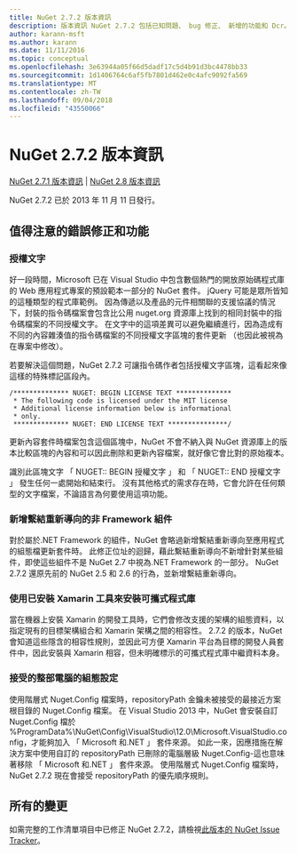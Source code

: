 ```yaml
---
title: NuGet 2.7.2 版本資訊
description: 版本資訊 NuGet 2.7.2 包括已知問題、 bug 修正、 新增的功能和 Dcr。
author: karann-msft
ms.author: karann
ms.date: 11/11/2016
ms.topic: conceptual
ms.openlocfilehash: 3e63944a05f66d5dadf17c5d4b91d3bc4478bb33
ms.sourcegitcommit: 1d1406764c6af5fb7801d462e0c4afc9092fa569
ms.translationtype: MT
ms.contentlocale: zh-TW
ms.lasthandoff: 09/04/2018
ms.locfileid: "43550066"
---
```

# <a name="nuget-272-release-notes"></a>NuGet 2.7.2 版本資訊

[NuGet 2.7.1 版本資訊](../release-notes/nuget-2.7.1.md) | [NuGet 2.8 版本資訊](../release-notes/nuget-2.8.md)

NuGet 2.7.2 已於 2013 年 11 月 11 日發行。

## <a name="noteworthy-bug-fixes-and-features"></a>值得注意的錯誤修正和功能

### <a name="license-text"></a>授權文字
好一段時間，Microsoft 已在 Visual Studio 中包含數個熱門的開放原始碼程式庫的 Web 應用程式專案的預設範本一部分的 NuGet 套件。 jQuery 可能是眾所皆知的這種類型的程式庫範例。 因為傳遞以及產品的元件相關聯的支援協議的情況下，封裝的指令碼檔案會包含比公用 nuget.org 資源庫上找到的相同封裝中的指令碼檔案的不同授權文字。 在文字中的這項差異可以避免繼續進行，因為造成有不同的內容雜湊值的指令碼檔案的不同授權文字區塊的套件更新 （也因此被視為在專案中修改）。

若要解決這個問題，NuGet 2.7.2 可讓指令碼作者包括授權文字區塊，這看起來像這樣的特殊標記區段內。

    /************** NUGET: BEGIN LICENSE TEXT **************
     * The following code is licensed under the MIT license
     * Additional license information below is informational
     * only.
     ************** NUGET: END LICENSE TEXT ***************/

更新內容套件時檔案包含這個區塊中，NuGet 不會不納入與 NuGet 資源庫上的版本比較區塊的內容和可以因此刪除和更新內容檔案，就好像它會比對的原始複本。

識別此區塊文字 「 NUGET:: BEGIN 授權文字 」 和 「 NUGET:: END 授權文字 」 發生任何一處開始和結束行。  沒有其他格式的需求存在時，它會允許在任何類型的文字檔案，不論語言為何要使用這項功能。

### <a name="add-binding-redirects-for-non-framework-assemblies"></a>新增繫結重新導向的非 Framework 組件
對於屬於.NET Framework 的組件，NuGet 會略過新增繫結重新導向至應用程式的組態檔更新套件時。 此修正位址的迴歸，藉此繫結重新導向不新增針對某些組件，即使這些組件不是 NuGet 2.7 中視為.NET Framework 的一部分。 NuGet 2.7.2 還原先前的 NuGet 2.5 和 2.6 的行為，並新增繫結重新導向。

### <a name="installing-portable-libraries-with-xamarin-tools-installed"></a>使用已安裝 Xamarin 工具來安裝可攜式程式庫
當在機器上安裝 Xamarin 的開發工具時，它們會修改支援的架構的組態資料，以指定現有的目標架構組合和 Xamarin 架構之間的相容性。 2.7.2 的版本，NuGet 會知道這些隱含的相容性規則，並因此可方便 Xamarin 平台為目標的開發人員套件中，因此安裝與 Xamarin 相容，但未明確標示的可攜式程式庫中繼資料本身。

### <a name="machine-wide-configuration-settings-honored"></a>接受的整部電腦的組態設定
使用階層式 Nuget.Config 檔案時，repositoryPath 金鑰未被接受的最接近方案根目錄的 Nuget.Config 檔案。 在 Visual Studio 2013 中，NuGet 會安裝自訂 Nuget.Config 檔於 %ProgramData%\NuGet\Config\VisualStudio\12.0\Microsoft.VisualStudio.config，才能夠加入 「 Microsoft 和.NET 」 套件來源。 如此一來，因應措施在解決方案中使用自訂的 repositoryPath 已刪除的電腦層級 Nuget.Config-這也意味著移除 「 Microsoft 和.NET 」 套件來源。 使用階層式 Nuget.Config 檔案時，NuGet 2.7.2 現在會接受 repositoryPath 的優先順序規則。

## <a name="all-changes"></a>所有的變更
如需完整的工作清單項目中已修正 NuGet 2.7.2，請檢視[此版本的 NuGet Issue Tracker](https://nuget.codeplex.com/workitem/list/advanced?keyword=&status=All&type=All&priority=All&release=NuGet%202.7.2&assignedTo=All&component=All&sortField=LastUpdatedDate&sortDirection=Descending&page=0&reasonClosed=Fixed)。
